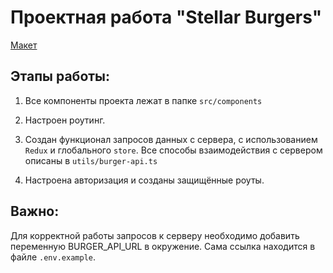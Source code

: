 # Проектная работа "Stellar Burgers"

[Макет](<https://www.figma.com/file/vIywAvqfkOIRWGOkfOnReY/React-Fullstack_-Проектные-задачи-(3-месяца)_external_link?type=design&node-id=0-1&mode=design>)

## Этапы работы:

1. Все компоненты проекта лежат в папке `src/components`

2. Настроен роутинг.

3. Создан функционал запросов данных с сервера, с использованием `Redux` и глобального `store`. Все способы взаимодействия с сервером описаны в `utils/burger-api.ts`

4. Настроена авторизация и созданы защищённые роуты.

## Важно:

Для корректной работы запросов к серверу необходимо добавить переменную BURGER_API_URL в окружение. Сама ссылка находится в файле `.env.example`.
